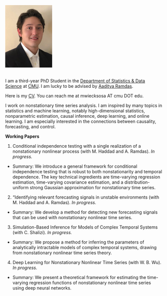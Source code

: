 <div style="display: flex; flex-direction: column; align-items: flex-start;">
  <img src="/assets/images/WieckSosaMichael_headshot.JPG" alt="Headshot" style="width: 150px; margin-bottom: 20px;">
</div>

I am a third-year PhD Student in the [Department of Statistics & Data Science](https://www.stat.cmu.edu) at [CMU](https://www.cmu.edu). I am lucky to be advised by [Aaditya Ramdas](https://www.stat.cmu.edu/~aramdas/). 

Here is my [CV](https://mwiecksosa.github.io/cv.pdf). You can reach me at mwiecksosa AT cmu DOT edu.

I work on nonstationary time series analysis. I am inspired by many topics in statistics and machine learning, notably high-dimensional statistics, nonparametric estimation, causal inference, deep learning, and online learning. I am especially interested in the connections between causality, forecasting, and control. 

**Working Papers**
1. Conditional independence testing with a single realization of a nonstationary nonlinear process (with M. Haddad and A. Ramdas). *In progress.*
- Summary: We introduce a general framework for conditional independence testing that is robust to both nonstationarity and temporal dependence. The key technical ingredients are time-varying regression estimation, time-varying covariance estimation, and a distribution-uniform strong Gaussian approximation for nonstationary time series.
2. “Identifying relevant forecasting signals in unstable environments (with M. Haddad and A. Ramdas). *In progress.*
- Summary: We develop a method for detecting new forecasting signals that can be used with nonstationary nonlinear time series.
3. Simulation-Based Inference for Models of Complex Temporal Systems (with C. Shalizi). *In progress.*
- Summary: We propose a method for inferring the parameters of analytically intractable models of complex temporal systems, drawing from nonstationary nonlinear time series theory.
4. Deep Learning for Nonstationary Nonlinear Time Series (with W. B. Wu). *In progress.*
- Summary: We present a theoretical framework for estimating the time-varying regression functions of nonstationary nonlinear time series using deep neural networks.

